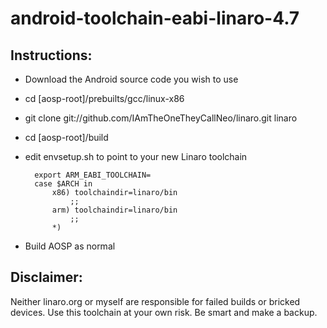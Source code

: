 android-toolchain-eabi-linaro-4.7
=================================
Instructions:
-------------
* Download the Android source code you wish to use

* cd [aosp-root]/prebuilts/gcc/linux-x86
* git clone git://github.com/IAmTheOneTheyCallNeo/linaro.git linaro
* cd [aosp-root]/build

* edit envsetup.sh to point to your new Linaro toolchain

        export ARM_EABI_TOOLCHAIN=
        case $ARCH in
            x86) toolchaindir=linaro/bin
                ;;
            arm) toolchaindir=linaro/bin
                ;;
            *)

* Build AOSP as normal

Disclaimer:
-----------
Neither linaro.org or myself are responsible for failed builds or bricked devices. Use this toolchain at your own risk. Be smart and make a backup.